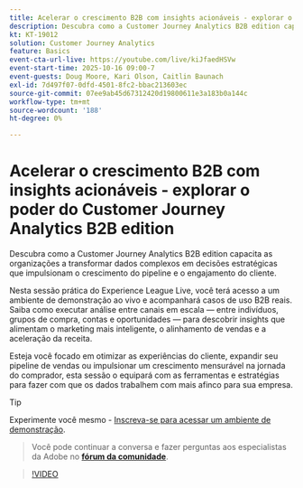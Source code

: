 ```yaml
---
title: Acelerar o crescimento B2B com insights acionáveis - explorar o poder do Customer Journey Analytics B2B edition
description: Descubra como a Customer Journey Analytics B2B edition capacita as organizações a transformar dados complexos em decisões estratégicas que impulsionam o crescimento do pipeline e o engajamento do cliente.
kt: KT-19012
solution: Customer Journey Analytics
feature: Basics
event-cta-url-live: https://youtube.com/live/kiJfaedHSVw
event-start-time: 2025-10-16 09:00-7
event-guests: Doug Moore, Kari Olson, Caitlin Baunach
exl-id: 7d497f07-0dfd-4501-8fc2-bbac213603ec
source-git-commit: 07ee9ab45d67312420d19800611e3a183b0a144c
workflow-type: tm+mt
source-wordcount: '188'
ht-degree: 0%

---
```


# Acelerar o crescimento B2B com insights acionáveis - explorar o poder do Customer Journey Analytics B2B edition

Descubra como a Customer Journey Analytics B2B edition capacita as organizações a transformar dados complexos em decisões estratégicas que impulsionam o crescimento do pipeline e o engajamento do cliente.

Nesta sessão prática do Experience League Live, você terá acesso a um ambiente de demonstração ao vivo e acompanhará casos de uso B2B reais. Saiba como executar análise entre canais em escala — entre indivíduos, grupos de compra, contas e oportunidades — para descobrir insights que alimentam o marketing mais inteligente, o alinhamento de vendas e a aceleração da receita.

Esteja você focado em otimizar as experiências do cliente, expandir seu pipeline de vendas ou impulsionar um crescimento mensurável na jornada do comprador, esta sessão o equipará com as ferramentas e estratégias para fazer com que os dados trabalhem com mais afinco para sua empresa.

>[!TIP]
>
> Experimente você mesmo - [Inscreva-se para acessar um ambiente de demonstração](https://business.adobe.com/resources/customer-journey-analytics-b2b-edition-sandbox.html).
> > Você pode continuar a conversa e fazer perguntas aos especialistas da Adobe no **[fórum da comunidade](https://experienceleaguecommunities.adobe.com/t5/adobe-analytics-discussions/experience-league-live-unlock-the-power-of-customer-journey/td-p/780513#)**.

>[!VIDEO](https://video.tv.adobe.com/v/3476010/?learn=on&enablevpops)
